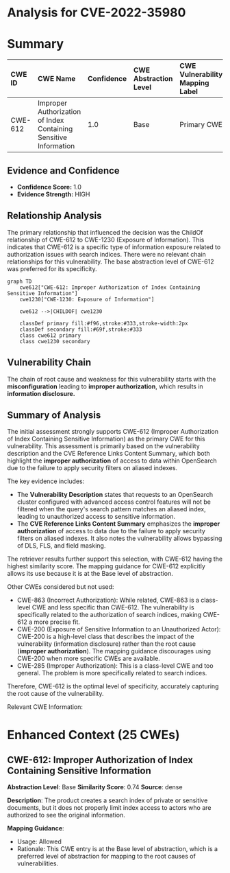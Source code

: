 # Analysis for CVE-2022-35980

# Summary
| CWE ID  | CWE Name                                                        | Confidence | CWE Abstraction Level | CWE Vulnerability Mapping Label | CWE-Vulnerability Mapping Notes |
| :------- | :-------------------------------------------------------------- | :--------- | :-------------------- | :------------------------------ | :------------------------------ |
| CWE-612 | Improper Authorization of Index Containing Sensitive Information | 1.0        | Base                  | Primary CWE                     | Allowed                       |

## Evidence and Confidence

*   **Confidence Score:** 1.0
*   **Evidence Strength:** HIGH

## Relationship Analysis
The primary relationship that influenced the decision was the ChildOf relationship of CWE-612 to CWE-1230 (Exposure of Information). This indicates that CWE-612 is a specific type of information exposure related to authorization issues with search indices. There were no relevant chain relationships for this vulnerability. The base abstraction level of CWE-612 was preferred for its specificity.

```mermaid
graph TD
    cwe612["CWE-612: Improper Authorization of Index Containing Sensitive Information"]
    cwe1230["CWE-1230: Exposure of Information"]
    
    cwe612 -->|CHILDOF| cwe1230
    
    classDef primary fill:#f96,stroke:#333,stroke-width:2px
    classDef secondary fill:#69f,stroke:#333
    class cwe612 primary
    class cwe1230 secondary
```

## Vulnerability Chain
The chain of root cause and weakness for this vulnerability starts with the **misconfiguration** leading to **improper authorization**, which results in **information disclosure.**

## Summary of Analysis
The initial assessment strongly supports CWE-612 (Improper Authorization of Index Containing Sensitive Information) as the primary CWE for this vulnerability. This assessment is primarily based on the vulnerability description and the CVE Reference Links Content Summary, which both highlight the **improper authorization** of access to data within OpenSearch due to the failure to apply security filters on aliased indexes.

The key evidence includes:

*   The **Vulnerability Description** states that requests to an OpenSearch cluster configured with advanced access control features will not be filtered when the query's search pattern matches an aliased index, leading to unauthorized access to sensitive information.
*   The **CVE Reference Links Content Summary** emphasizes the **improper authorization** of access to data due to the failure to apply security filters on aliased indexes. It also notes the vulnerability allows bypassing of DLS, FLS, and field masking.

The retriever results further support this selection, with CWE-612 having the highest similarity score. The mapping guidance for CWE-612 explicitly allows its use because it is at the Base level of abstraction.

Other CWEs considered but not used:

*   CWE-863 (Incorrect Authorization): While related, CWE-863 is a class-level CWE and less specific than CWE-612. The vulnerability is specifically related to the authorization of search indices, making CWE-612 a more precise fit.
*   CWE-200 (Exposure of Sensitive Information to an Unauthorized Actor): CWE-200 is a high-level class that describes the impact of the vulnerability (information disclosure) rather than the root cause (**improper authorization**). The mapping guidance discourages using CWE-200 when more specific CWEs are available.
* CWE-285 (Improper Authorization): This is a class-level CWE and too general. The problem is more specifically related to search indices.

Therefore, CWE-612 is the optimal level of specificity, accurately capturing the root cause of the vulnerability.

Relevant CWE Information:

# Enhanced Context (25 CWEs)

## CWE-612: Improper Authorization of Index Containing Sensitive Information
**Abstraction Level**: Base
**Similarity Score**: 0.74
**Source**: dense

**Description**:
The product creates a search index of private or sensitive documents, but it does not properly limit index access to actors who are authorized to see the original information.

**Mapping Guidance**:
- Usage: Allowed
- Rationale: This CWE entry is at the Base level of abstraction, which is a preferred level of abstraction for mapping to the root causes of vulnerabilities.
